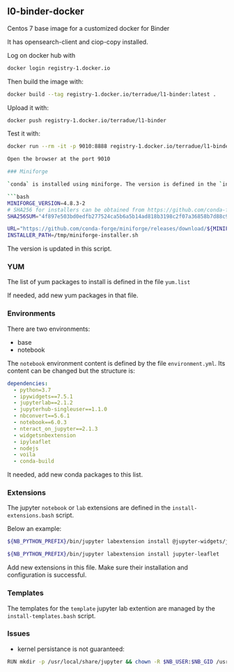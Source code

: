 ## l0-binder-docker

Centos 7 base image for a customized docker for Binder

It has opensearch-client and ciop-copy installed.

Log on docker hub with

```bash
docker login registry-1.docker.io
```

Then build the image with:

```bash
docker build --tag registry-1.docker.io/terradue/l1-binder:latest .
```

Upload it with:

```bash
docker push registry-1.docker.io/terradue/l1-binder
```

Test it with:

```bash
docker run --rm -it -p 9010:8888 registry-1.docker.io/terradue/l1-binder jupyter notebook --port 8888 --ip=0.0.0.0 --NotebookApp.token='' --NotebookApp.password=''```

Open the browser at the port 9010

### Miniforge

`conda` is installed using miniforge. The version is defined in the `install-miniforge.bash` script:

```bash
MINIFORGE_VERSION=4.8.3-2
# SHA256 for installers can be obtained from https://github.com/conda-forge/miniforge/releases
SHA256SUM="4f897e503bd0edfb277524ca5b6a5b14ad818b3198c2f07a36858b7d88c928db"

URL="https://github.com/conda-forge/miniforge/releases/download/${MINIFORGE_VERSION}/Miniforge3-${MINIFORGE_VERSION}-Linux-x86_64.sh"
INSTALLER_PATH=/tmp/miniforge-installer.sh
```

The version is updated in this script. 

### YUM

The list of yum packages to install is defined in the file `yum.list`

If needed, add new yum packages in that file.

### Environments

There are two environments: 

- base
- notebook

The `notebook` environment content is defined by the file `environment.yml`.
Its content can be changed but the structure is:

```yaml
dependencies:
  - python=3.7
  - ipywidgets==7.5.1
  - jupyterlab==2.1.2
  - jupyterhub-singleuser==1.1.0
  - nbconvert==5.6.1
  - notebook==6.0.3
  - nteract_on_jupyter==2.1.3
  - widgetsnbextension 
  - ipyleaflet
  - nodejs
  - voila
  - conda-build
```  

It needed, add new conda packages to this list.

### Extensions

The jupyter `notebook` or `lab` extensions are defined in the `install-extensions.bash` script.

Below an example:

```bash
${NB_PYTHON_PREFIX}/bin/jupyter labextension install @jupyter-widgets/jupyterlab-manager@2.0

${NB_PYTHON_PREFIX}/bin/jupyter labextension install jupyter-leaflet
```

Add new extensions in this file. Make sure their installation and configuration is successful.

### Templates 

The templates for the `template` jupyter lab extention are managed by the `install-templates.bash` script.


### Issues

* kernel persistance is not guaranteed:

```bash
RUN mkdir -p /usr/local/share/jupyter && chown -R $NB_USER:$NB_GID /usr/local/share/jupyter
```



